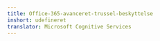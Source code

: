 ```yaml
---
title: Office-365-avanceret-trussel-beskyttelse
inshort: udefineret
translator: Microsoft Cognitive Services
---
```




